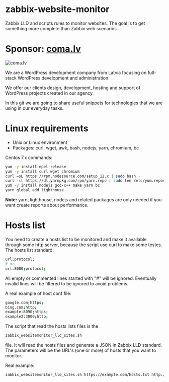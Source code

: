 # zabbix-website-monitor
Zabbix LLD and scripts rules to monitor websites. The goal is to get something more complete than Zabbix web scenarios.

# Sponsor: [coma.lv](https://coma.lv)

![coma.lv](https://coma.lv/coma-logo.png)

We are a WordPress development company from Latvia focusing on full-stack WordPress development and administration. 

We offer our clients design, development, hosting and support of WordPress projects created in our agency.

In this git we are going to share useful snippets for technologies that we are using in our everyday tasks.

# Linux requirements
- Unix or Linux environment
- Packages: curl, wget, awk, bash, nodejs, yarn, chromium, bc

Centos 7.x commands:
```bash
yum -y install epel-release
yum -y install curl wget chromium
curl –sL https://rpm.nodesource.com/setup_12.x | sudo bash -
curl -sL https://dl.yarnpkg.com/rpm/yarn.repo | sudo tee /etc/yum.repos.d/yarn.repo
yum -y install nodejs gcc-c++ make yarn bc
yarn global add lighthouse
```

**Note:** yarn, lighthouse, nodejs and related packages are only needed if you want create reports about performance.

# Hosts list
You need to create a hosts list to be monitored and make it available through some http server, because the script use curl to make some testes.
The hosts list standard:
```bash
url;protocol;
# or
url:8080;protocol;
```

All empty or commented lines started with "#" will be ignored. Eventually invalid lines will be filtered to be ignored to avoid problems.

A real example of host conf file:
```bash
google.com;https;
bing.com;http;
example:8090;https;
example2:3000;http;
```

The script that read the hosts lists files is the

```bash
zabbix_websitemonitor_lld_sites.sh
```

file. It will read the hosts files and generate a JSON in Zabbix LLD standard. The parameters will be the URL's (one or more) of hosts that you want to monitor.

Real example:
```bash
zabbix_websitemonitor_lld_sites.sh https://example.com/hosts.txt http://example2:8080/hosts.txt https://example.example3.net/domains.txt
```

#
